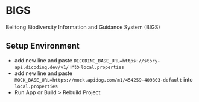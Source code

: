 # BIGS
Belitong Biodiversity Information and Guidance System (BIGS)

## Setup Environment
- add new line and paste `DICODING_BASE_URL=https://story-api.dicoding.dev/v1/` into `local.properties`
- add new line and paste `MOCK_BASE_URL=https://mock.apidog.com/m1/454259-409803-default` into `local.properties`
- Run App or Build > Rebuild Project
